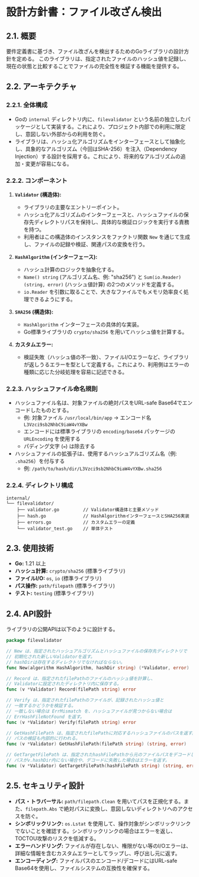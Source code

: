 # 設計方針書：ファイル改ざん検出

## 2.1. 概要

要件定義書に基づき、ファイル改ざんを検出するためのGoライブラリの設計方針を定める。
このライブラリは、指定されたファイルのハッシュ値を記録し、現在の状態と比較することでファイルの完全性を検証する機能を提供する。

## 2.2. アーキテクチャ

### 2.2.1. 全体構成

-   Goの `internal` ディレクトリ内に、`filevalidator` という名前の独立したパッケージとして実装する。これにより、プロジェクト内部での利用に限定し、意図しない外部からの利用を防ぐ。
-   ライブラリは、ハッシュ化アルゴリズムをインターフェースとして抽象化し、具象的なアルゴリズム（今回はSHA-256）を注入（Dependency Injection）する設計を採用する。これにより、将来的なアルゴリズムの追加・変更が容易になる。

### 2.2.2. コンポーネント

1.  **`Validator` (構造体):**
    -   ライブラリの主要なエントリーポイント。
    -   ハッシュ化アルゴリズムのインターフェースと、ハッシュファイルの保存先ディレクトリパスを保持し、具体的な検証ロジックを実行する責務を持つ。
    -   利用者はこの構造体のインスタンスをファクトリ関数 `New` を通じて生成し、ファイルの記録や検証、関連パスの変換を行う。

2.  **`HashAlgorithm` (インターフェース):**
    -   ハッシュ計算のロジックを抽象化する。
    -   `Name() string` (アルゴリズム名、例: "sha256") と `Sum(io.Reader) (string, error)` (ハッシュ値計算) の2つのメソッドを定義する。
    -   `io.Reader` を引数に取ることで、大きなファイルでもメモリ効率良く処理できるようにする。

3.  **`SHA256` (構造体):**
    -   `HashAlgorithm` インターフェースの具体的な実装。
    -   Go標準ライブラリの `crypto/sha256` を用いてハッシュ値を計算する。

4.  **カスタムエラー:**
    -   検証失敗（ハッシュ値の不一致）、ファイルI/Oエラーなど、ライブラリが返しうるエラーを型として定義する。これにより、利用側はエラーの種類に応じた分岐処理を容易に記述できる。

### 2.2.3. ハッシュファイル命名規則

- ハッシュファイル名は、対象ファイルの絶対パスをURL-safe Base64でエンコードしたものとする。
  - 例: 対象ファイル `/usr/local/bin/app` → エンコード名 `L3Vzci9sb2NhbC9iaW4vYXBw`
  - エンコードには標準ライブラリの `encoding/base64` パッケージの `URLEncoding` を使用する
  - パディング文字 (`=`) は除去する
- ハッシュファイルの拡張子は、使用するハッシュアルゴリズム名（例: `.sha256`）を付与する
  - 例: `/path/to/hash/dir/L3Vzci9sb2NhbC9iaW4vYXBw.sha256`

### 2.2.4. ディレクトリ構成

```
internal/
└── filevalidator/
    ├── validator.go         // Validator構造体と主要メソッド
    ├── hash.go              // HashAlgorithmインターフェースとSHA256実装
    ├── errors.go            // カスタムエラーの定義
    └── validator_test.go    // 単体テスト
```

## 2.3. 使用技術

-   **Go:** 1.21 以上
-   **ハッシュ計算:** `crypto/sha256` (標準ライブラリ)
-   **ファイルI/O:** `os`, `io` (標準ライブラリ)
-   **パス操作:** `path/filepath` (標準ライブラリ)
-   **テスト:** `testing` (標準ライブラリ)

## 2.4. API設計

ライブラリの公開APIは以下のように設計する。

```go
package filevalidator

// New は、指定されたハッシュアルゴリズムとハッシュファイルの保存先ディレクトリで
// 初期化された新しいValidatorを返す。
// hashDirは存在するディレクトリでなければならない。
func New(algorithm HashAlgorithm, hashDir string) (*Validator, error)

// Record は、指定されたfilePathのファイルのハッシュ値を計算し、
// Validatorに設定されたディレクトリ内に保存する。
func (v *Validator) Record(filePath string) error

// Verify は、指定されたfilePathのファイルが、記録されたハッシュ値と
// 一致するかどうかを検証する。
// 一致しない場合は ErrMismatch を、ハッシュファイルが見つからない場合は
// ErrHashFileNotFound を返す。
func (v *Validator) Verify(filePath string) error

// GetHashFilePath は、指定されたfilePathに対応するハッシュファイルのパスを返す。
// パスの検証も内部的に行われる。
func (v *Validator) GetHashFilePath(filePath string) (string, error)

// GetTargetFilePath は、指定されたhashFilePathから元のファイルパスをデコードして返す。
// パスがv.hashDir内にない場合や、デコードに失敗した場合はエラーを返す。
func (v *Validator) GetTargetFilePath(hashFilePath string) (string, error)
```

## 2.5. セキュリティ設計

-   **パス・トラバーサル:** `path/filepath.Clean` を用いてパスを正規化する。また、`filepath.Abs` で絶対パスに変換し、意図しないディレクトリへのアクセスを防ぐ。
-   **シンボリックリンク:** `os.Lstat` を使用して、操作対象がシンボリックリンクでないことを確認する。シンボリックリンクの場合はエラーを返し、TOCTOU攻撃のリスクを低減する。
-   **エラーハンドリング:** ファイルが存在しない、権限がない等のI/Oエラーは、詳細な情報を含むカスタムエラーとしてラップし、呼び出し元に返す。
-   **エンコーディング:** ファイルパスのエンコード/デコードにはURL-safe Base64を使用し、ファイルシステムの互換性を確保する。
